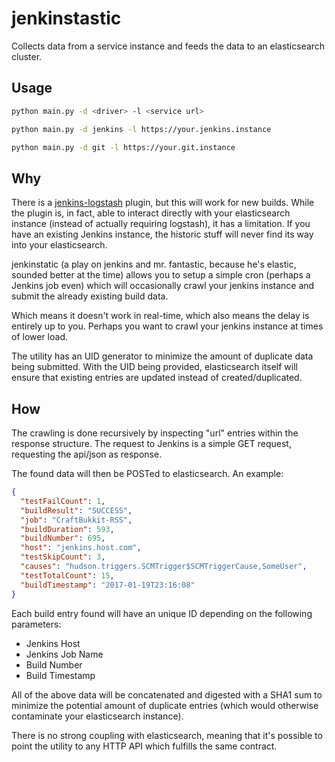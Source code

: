# jenkinstastic
Collects data from a service instance and feeds the data to an elasticsearch cluster.

## Usage
```bash
python main.py -d <driver> -l <service url>

python main.py -d jenkins -l https://your.jenkins.instance

python main.py -d git -l https://your.git.instance
```

## Why
There is a [jenkins-logstash](https://github.com/jenkinsci/logstash-plugin) plugin, but this will work
for new builds. While the plugin is, in fact, able to interact directly with your elasticsearch instance
(instead of actually requiring logstash), it has a limitation. If you have an existing Jenkins instance,
the historic stuff will never find its way into your elasticsearch.

jenkinstatic (a play on jenkins and mr. fantastic, because he's elastic, sounded better at the time)
allows you to setup a simple cron (perhaps a Jenkins job even) which will occasionally crawl your
jenkins instance and submit the already existing build data.

Which means it doesn't work in real-time, which also means the delay is entirely up to you. Perhaps
you want to crawl your jenkins instance at times of lower load.

The utility has an UID generator to minimize the amount of duplicate data being submitted. With the
UID being provided, elasticsearch itself will ensure that existing entries are updated instead of
created/duplicated.

## How

The crawling is done recursively by inspecting "url" entries within the response structure.
The request to Jenkins is a simple GET request, requesting the api/json as response.

The found data will then be POSTed to elasticsearch. An example:

```json
{
  "testFailCount": 1, 
  "buildResult": "SUCCESS", 
  "job": "CraftBukkit-RSS", 
  "buildDuration": 593, 
  "buildNumber": 695, 
  "host": "jenkins.host.com", 
  "testSkipCount": 3, 
  "causes": "hudson.triggers.SCMTrigger$SCMTriggerCause,SomeUser", 
  "testTotalCount": 15, 
  "buildTimestamp": "2017-01-19T23:16:08"
}
```

Each build entry found will have an unique ID depending on the following parameters:
 - Jenkins Host
 - Jenkins Job Name
 - Build Number
 - Build Timestamp

All of the above data will be concatenated and digested with a SHA1 sum to minimize the
potential amount of duplicate entries (which would otherwise contaminate your elasticsearch
instance).

There is no strong coupling with elasticsearch, meaning that it's possible to point the
utility to any HTTP API which fulfills the same contract.
